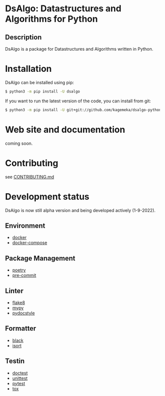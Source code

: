 # DsAlgo: Datastructures and Algorithms for Python


## Description
DsAlgo is a package for Datastructures and Algorithms written in Python.


# Installation
DsAlgo can be installed using pip:
```bash
$ python3 -m pip install -U dsalgo
```
If you want to run the latest version of the code, you can install from git:
```bash
$ python3 -m pip install -U git+git://github.com/kagemeka/dsalgo-python.git
```

# Web site and documentation
coming soon.


# Contributing
see [CONTRIBUTING.md](./.github/docs/CONTRIBUTING.md)


# Development status
DsAlgo is now still alpha version and being developed actively (1-9-2022).


## Environment
- [docker](https://docs.docker.com/)
- [docker-compose](https://docs.docker.com/compose/)

## Package Management
- [poetry](https://python-poetry.org/)
- [pre-commit](https://pre-commit.com/)

## Linter 
- [flake8](https://flake8.pycqa.org/en/latest/index.html)
- [mypy](http://mypy-lang.org/)
- [pydocstyle](http://www.pydocstyle.org/en/stable/)

## Formatter
- [black](https://black.readthedocs.io/en/stable/)
- [isort](https://github.com/PyCQA/isort)

## Testin
- [doctest](https://docs.python.org/3/library/doctest.html)
- [unittest](https://docs.python.org/3/library/unittest.html)
- [pytest](https://docs.pytest.org/)
- [tox](https://tox.wiki/en/latest/)